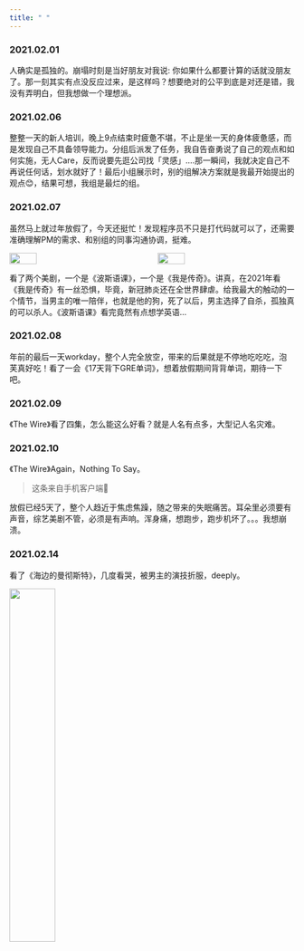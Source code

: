 ```yaml
---
title: " "
---
```


<style>
.post-body {
    margin-top: 0 !important;
}

.flex {
    display: flex;
    justify-content: space-between;
}

.fg-1 {
    width: 20%;
    flex-grow: 1;
}

.fg-1:not(:last-child) {
    margin-right: 20px !important;
}

img {
    width: 40%;
}
</style>


### 2021.02.01

人确实是孤独的。崩塌时刻是当好朋友对我说: 你如果什么都要计算的话就没朋友了。那一刻其实有点没反应过来，是这样吗？想要绝对的公平到底是对还是错，我没有弄明白，但我想做一个理想派。

### 2021.02.06

整整一天的新人培训，晚上9点结束时疲惫不堪，不止是坐一天的身体疲惫感，而是发现自己不具备领导能力。分组后派发了任务，我自告奋勇说了自己的观点和如何实施，无人Care，反而说要先逛公司找「灵感」....那一瞬间，我就决定自己不再说任何话，划水就好了！最后小组展示时，别的组解决方案就是我最开始提出的观点😊，结果可想，我组是最烂的组。

### 2021.02.07

虽然马上就过年放假了，今天还挺忙！发现程序员不只是打代码就可以了，还需要准确理解PM的需求、和别组的同事沟通协调，挺难。

<div class="flex">
    <img src="https://tim-static.vercel.app/波斯语课.jpg" class="fg-1"/>
    <img src="https://tim-static.vercel.app/我是传奇.jpg" class="fg-1"/>
</div>

看了两个美剧，一个是《波斯语课》，一个是《我是传奇》。讲真，在2021年看《我是传奇》有一丝恐惧，毕竟，新冠肺炎还在全世界肆虐。给我最大的触动的一个情节，当男主的唯一陪伴，也就是他的狗，死了以后，男主选择了自杀，孤独真的可以杀人。《波斯语课》看完竟然有点想学英语...

### 2021.02.08

年前的最后一天workday，整个人完全放空，带来的后果就是不停地吃吃吃，泡芙真好吃！看了一会《17天背下GRE单词》，想着放假期间背背单词，期待一下吧。

### 2021.02.09

《The Wire》看了四集，怎么能这么好看？就是人名有点多，大型记人名灾难。

### 2021.02.10

《The Wire》Again，Nothing To Say。

> 这条来自手机客户端😬

放假已经5天了，整个人趋近于焦虑焦躁，随之带来的失眠痛苦。耳朵里必须要有声音，综艺美剧不管，必须是有声响。浑身痛，想跑步，跑步机坏了。。。我想崩溃。


### 2021.02.14

看了《海边的曼彻斯特》，几度看哭，被男主的演技折服，deeply。

<img src='https://tim-static.vercel.app/曼彻斯特.jpg' width="80%">